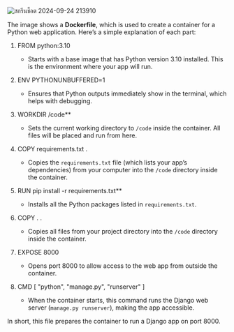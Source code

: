 ![สกรีนช็อต 2024-09-24 213910](https://github.com/user-attachments/assets/0bd26ece-336b-4d14-b7e1-aff213d9b4b4)

The image shows a **Dockerfile**, which is used to create a container for a Python web application. Here’s a simple explanation of each part:

1. FROM python:3.10  
   - Starts with a base image that has Python version 3.10 installed. This is the environment where your app will run.

2. ENV PYTHONUNBUFFERED=1  
   - Ensures that Python outputs immediately show in the terminal, which helps with debugging.

3. WORKDIR /code**  
   - Sets the current working directory to `/code` inside the container. All files will be placed and run from here.

4. COPY requirements.txt . 
   - Copies the `requirements.txt` file (which lists your app’s dependencies) from your computer into the `/code` directory inside the container.

5. RUN pip install -r requirements.txt**  
   - Installs all the Python packages listed in `requirements.txt`.

6. COPY . .  
   - Copies all files from your project directory into the `/code` directory inside the container.

7. EXPOSE 8000  
   - Opens port 8000 to allow access to the web app from outside the container.

8. CMD [ "python", "manage.py", "runserver" ]  
   - When the container starts, this command runs the Django web server (`manage.py runserver`), making the app accessible.

In short, this file prepares the container to run a Django app on port 8000.
